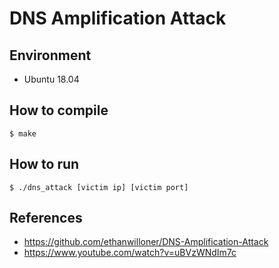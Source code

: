 # DNS Amplification Attack
## Environment
- Ubuntu 18.04

## How to compile
```
$ make
```
## How to run
```
$ ./dns_attack [victim ip] [victim port]
```

## References
- https://github.com/ethanwilloner/DNS-Amplification-Attack
- https://www.youtube.com/watch?v=uBVzWNdIm7c
